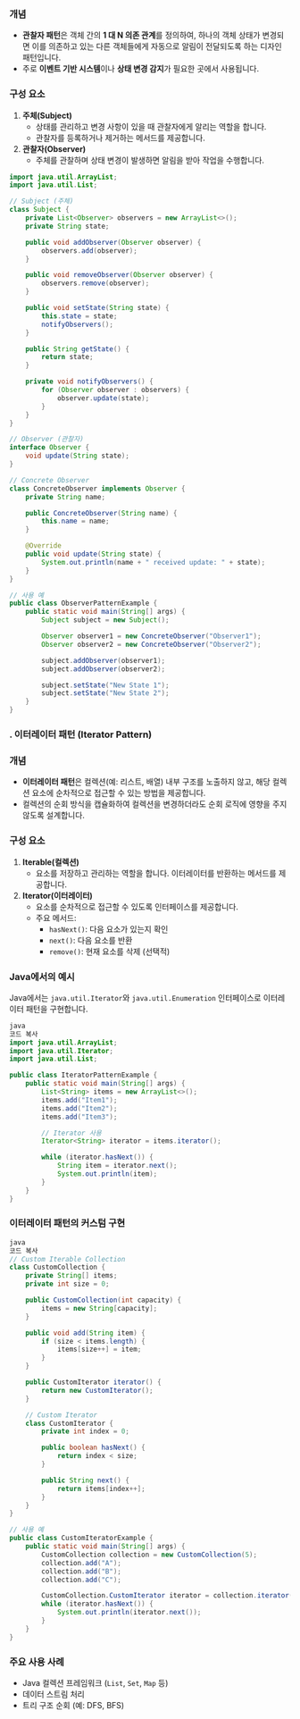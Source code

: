 ### **개념**

- **관찰자 패턴**은 객체 간의 **1 대 N 의존 관계**를 정의하여, 하나의 객체 상태가 변경되면 이를 의존하고 있는 다른 객체들에게 자동으로 알림이 전달되도록 하는 디자인 패턴입니다.
- 주로 **이벤트 기반 시스템**이나 **상태 변경 감지**가 필요한 곳에서 사용됩니다.

### **구성 요소**

1. **주체(Subject)**
    - 상태를 관리하고 변경 사항이 있을 때 관찰자에게 알리는 역할을 합니다.
    - 관찰자를 등록하거나 제거하는 메서드를 제공합니다.
2. **관찰자(Observer)**
    - 주체를 관찰하며 상태 변경이 발생하면 알림을 받아 작업을 수행합니다.

```java
import java.util.ArrayList;
import java.util.List;

// Subject (주체)
class Subject {
    private List<Observer> observers = new ArrayList<>();
    private String state;

    public void addObserver(Observer observer) {
        observers.add(observer);
    }

    public void removeObserver(Observer observer) {
        observers.remove(observer);
    }

    public void setState(String state) {
        this.state = state;
        notifyObservers();
    }

    public String getState() {
        return state;
    }

    private void notifyObservers() {
        for (Observer observer : observers) {
            observer.update(state);
        }
    }
}

// Observer (관찰자)
interface Observer {
    void update(String state);
}

// Concrete Observer
class ConcreteObserver implements Observer {
    private String name;

    public ConcreteObserver(String name) {
        this.name = name;
    }

    @Override
    public void update(String state) {
        System.out.println(name + " received update: " + state);
    }
}

// 사용 예
public class ObserverPatternExample {
    public static void main(String[] args) {
        Subject subject = new Subject();

        Observer observer1 = new ConcreteObserver("Observer1");
        Observer observer2 = new ConcreteObserver("Observer2");

        subject.addObserver(observer1);
        subject.addObserver(observer2);

        subject.setState("New State 1");
        subject.setState("New State 2");
    }
}
```

### **. 이터레이터 패턴 (Iterator Pattern)**

### **개념**

- **이터레이터 패턴**은 컬렉션(예: 리스트, 배열) 내부 구조를 노출하지 않고, 해당 컬렉션 요소에 순차적으로 접근할 수 있는 방법을 제공합니다.
- 컬렉션의 순회 방식을 캡슐화하여 컬렉션을 변경하더라도 순회 로직에 영향을 주지 않도록 설계합니다.

### **구성 요소**

1. **Iterable(컬렉션)**
    - 요소를 저장하고 관리하는 역할을 합니다. 이터레이터를 반환하는 메서드를 제공합니다.
2. **Iterator(이터레이터)**
    - 요소를 순차적으로 접근할 수 있도록 인터페이스를 제공합니다.
    - 주요 메서드:
        - `hasNext()`: 다음 요소가 있는지 확인
        - `next()`: 다음 요소를 반환
        - `remove()`: 현재 요소를 삭제 (선택적)

### **Java에서의 예시**

Java에서는 `java.util.Iterator`와 `java.util.Enumeration` 인터페이스로 이터레이터 패턴을 구현합니다.

```java
java
코드 복사
import java.util.ArrayList;
import java.util.Iterator;
import java.util.List;

public class IteratorPatternExample {
    public static void main(String[] args) {
        List<String> items = new ArrayList<>();
        items.add("Item1");
        items.add("Item2");
        items.add("Item3");

        // Iterator 사용
        Iterator<String> iterator = items.iterator();

        while (iterator.hasNext()) {
            String item = iterator.next();
            System.out.println(item);
        }
    }
}

```

### **이터레이터 패턴의 커스텀 구현**

```java
java
코드 복사
// Custom Iterable Collection
class CustomCollection {
    private String[] items;
    private int size = 0;

    public CustomCollection(int capacity) {
        items = new String[capacity];
    }

    public void add(String item) {
        if (size < items.length) {
            items[size++] = item;
        }
    }

    public CustomIterator iterator() {
        return new CustomIterator();
    }

    // Custom Iterator
    class CustomIterator {
        private int index = 0;

        public boolean hasNext() {
            return index < size;
        }

        public String next() {
            return items[index++];
        }
    }
}

// 사용 예
public class CustomIteratorExample {
    public static void main(String[] args) {
        CustomCollection collection = new CustomCollection(5);
        collection.add("A");
        collection.add("B");
        collection.add("C");

        CustomCollection.CustomIterator iterator = collection.iterator();
        while (iterator.hasNext()) {
            System.out.println(iterator.next());
        }
    }
}

```

### **주요 사용 사례**

- Java 컬렉션 프레임워크 (`List`, `Set`, `Map` 등)
- 데이터 스트림 처리
- 트리 구조 순회 (예: DFS, BFS)